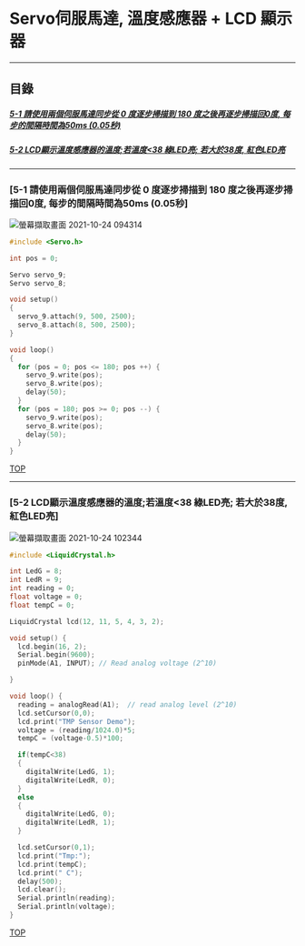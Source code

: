 # Servo伺服馬達, 溫度感應器 + LCD 顯示器
<a name="000"/>

---
## 目錄
##### [5-1 請使用兩個伺服馬達同步從 0 度逐步掃描到 180 度之後再逐步掃描回0度, 每步的間隔時間為50ms (0.05秒)](#001)
##### [5-2 LCD顯示溫度感應器的溫度;若溫度<38 綠LED亮; 若大於38度, 紅色LED亮](#002)
---

<a name="001"/>

### [5-1 請使用兩個伺服馬達同步從 0 度逐步掃描到 180 度之後再逐步掃描回0度, 每步的間隔時間為50ms (0.05秒]
![螢幕擷取畫面 2021-10-24 094314](https://user-images.githubusercontent.com/89327055/138576638-3e64db76-f659-436a-b2d1-b19e894fb98e.png)
````C
#include <Servo.h>

int pos = 0;

Servo servo_9;
Servo servo_8;

void setup()
{
  servo_9.attach(9, 500, 2500);
  servo_8.attach(8, 500, 2500);
}

void loop()
{
  for (pos = 0; pos <= 180; pos ++) {
    servo_9.write(pos);
    servo_8.write(pos);    
    delay(50);
  }
  for (pos = 180; pos >= 0; pos --) {
    servo_9.write(pos);
    servo_8.write(pos);
    delay(50);
  }
}
````

[TOP](#000)

---

<a name="002"/>

### [5-2 LCD顯示溫度感應器的溫度;若溫度<38 綠LED亮; 若大於38度, 紅色LED亮]
![螢幕擷取畫面 2021-10-24 102344](https://user-images.githubusercontent.com/89327055/138577572-d4179d09-d4d9-46c1-8ab8-61cc69c822fa.png)
````C
#include <LiquidCrystal.h>

int LedG = 8;
int LedR = 9;
int reading = 0;
float voltage = 0;
float tempC = 0;

LiquidCrystal lcd(12, 11, 5, 4, 3, 2);

void setup() {
  lcd.begin(16, 2);
  Serial.begin(9600);	
  pinMode(A1, INPUT); // Read analog voltage (2^10)

}

void loop() {
  reading = analogRead(A1);  // read analog level (2^10)
  lcd.setCursor(0,0);  
  lcd.print("TMP Sensor Demo");
  voltage = (reading/1024.0)*5;
  tempC = (voltage-0.5)*100;

  if(tempC<38)
  {
    digitalWrite(LedG, 1);
    digitalWrite(LedR, 0);
  }
  else
  {
    digitalWrite(LedG, 0);
    digitalWrite(LedR, 1);    
  }

  lcd.setCursor(0,1);
  lcd.print("Tmp:");
  lcd.print(tempC);
  lcd.print(" C");
  delay(500);
  lcd.clear();
  Serial.println(reading);
  Serial.println(voltage);  
}

````


[TOP](#000)

